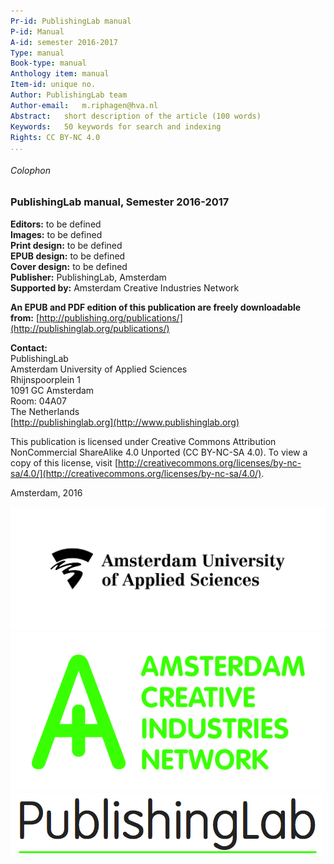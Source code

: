 ```yaml
---
Pr-id: PublishingLab manual
P-id: Manual
A-id: semester 2016-2017
Type: manual
Book-type: manual
Anthology item: manual
Item-id: unique no.
Author: PublishingLab team
Author-email:   m.riphagen@hva.nl
Abstract:   short description of the article (100 words)
Keywords:   50 keywords for search and indexing
Rights: CC BY-NC 4.0
...
```



###### Colophon

### PublishingLab manual, Semester 2016-2017<br/>

**Editors:** to be defined<br/>
**Images:** to be defined<br/>
**Print design:** to be defined<br/>
**EPUB design:** to be defined<br/>
**Cover design:** to be defined<br/>
**Publisher:** PublishingLab, Amsterdam<br/>
**Supported by:** Amsterdam Creative Industries Network


**An EPUB and PDF edition of this publication are freely downloadable from:** [http://publishing.org/publications/](http://publishinglab.org/publications/)

**Contact:**<br/>
PublishingLab<br/>
Amsterdam University of Applied Sciences<br/>
Rhijnspoorplein 1<br/>
1091 GC Amsterdam<br/>
Room: 04A07<br/>
The Netherlands<br/>
[http://publishinglab.org](http://www.publishinglab.org)<br/>

This publication is licensed under Creative Commons Attribution NonCommercial ShareAlike 4.0 Unported (CC BY-NC-SA 4.0). To view a copy of this license, visit [http://creativecommons.org/licenses/by-nc-sa/4.0/](http://creativecommons.org/licenses/by-nc-sa/4.0/).


Amsterdam, 2016<br/>

<div id="logos">

![Hogeschool van Amsterdam](imgs/HvA.jpg)
![ACIN](imgs/ACIN.png)
![PublishingLab](imgs/publishinglab.png)

</div>